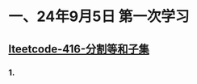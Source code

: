 # 一、24年9月5日 第一次学习
## [lteetcode-416-分割等和子集](https://leetcode.cn/problems/partition-equal-subset-sum/)

### 1.




